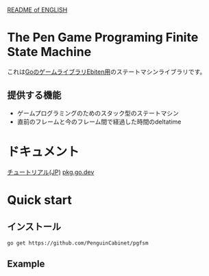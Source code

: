 [README of ENGLISH](./README_en.md)
# The Pen Game Programing Finite State Machine

これは[GoのゲームライブラリEbiten用](https://ebiten.org/)のステートマシンライブラリです。
## 提供する機能
* ゲームプログラミングのためのスタック型のステートマシン
* 直前のフレームと今のフレーム間で経過した時間のdeltatime

# ドキュメント
[チュートリアル(JP)](doc/Tutorial.md)
[pkg.go.dev](https://pkg.go.dev/github.com/PenguinCabinet/pgfsm)

# Quick start

## インストール
```shell
go get https://github.com/PenguinCabinet/pgfsm
```

## Example
